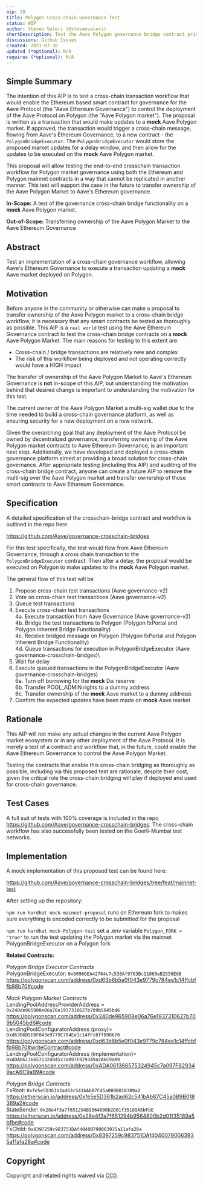 ```yaml
---
aip: 28
title: Polygon Cross-chain Governance Test
status: WIP
author: Steven Valeri (@stevenvaleri)
shortDescription: Test the Aave Polygon governance bridge contract prior to setting it as owner of the Aave Polygon market
discussions: Github Issues
created: 2021-07-30
updated (*optional): N/A
requires (*optional): N/A
---
```


## Simple Summary

The intention of this AIP is to test a cross-chain transaction workflow that would enable the Ethereum based smart contract for governance for the Aave Protocol (the "Aave Ethereum Governance") to control the deployment of the Aave Protocol on Polygon (the "Aave Polygon market"). The proposal is written as a transaction that would make updates to a **mock** Aave Polygon market. If approved, the transaction would trigger a cross-chain message, flowing from Aave's Ethereum Governance, to a new contract - the `PolygonBridgeExecutor`. The `PolygonBridgeExecutor` would store the proposed market updates for a delay window, and then allow for the updates to be executed on the **mock** Aave Polygon market.

This proposal will allow testing the end-to-end crosschain transaction workflow for Polygon market governance using both the Ethereum and Polygon mainnet contracts in a way that cannot be replicated in another manner. This test will support the case in the future to transfer ownership of the Aave Polygon Market to Aave's Ethereum  governance.

**In-Scope:**
A test of the governance cross-chain bridge functionality on a **mock** Aave Polygon market.

**Out-of-Scope:**
Transferring ownership of the Aave Polygon Market to the Aave Ethereum Governance 

## Abstract

Test an implementation of a cross-chain governance workflow, allowing Aave's Ethereum Governance to execute a transaction updating a **mock** Aave market deployed on Polygon.

## Motivation

Before anyone in the community or otherwise can make a proposal to transfer ownership of the Aave Polygon market to a cross-chain bridge workflow, it is necessary that any smart contracts be tested as thoroughly as possible. This AIP is a `real world` test using the Aave Ethereum Governance contract to test the cross-chain bridge contracts on a **mock** Aave Polygon Market. The main reasons for testing to this extent are:

+ Cross-chain / bridge transactions are relatively new and complex
+ The risk of this workflow being deployed and not operating correctly would have a HIGH impact

The transfer of ownership of the Aave Polygon Market to Aave's Ethereum Governance is **not** in-scope of this AIP, but understanding the motivation behind that desired change is important to understanding the motivation for this test.

The current owner of the Aave Polygon Market a multi-sig wallet due to the time needed to build a cross-chain governance platform, as well as ensuring security for a new deployment on a new network.

Given the overarching goal that any deployment of the Aave Protocol be owned by decentralized governance, transferring ownership of the Aave Polygon market contracts to Aave Ethereum Governance, is an important next step. Additionally, we have developed and deployed a cross-chain governance platform aimed at providing a broad solution for cross-chain governance. After appropriate testing (including this AIP) and auditing of the cross-chain bridge contract, anyone can create a future AIP to remove the multi-sig over the Aave Polygon market and transfer ownership of those smart contracts to Aave Ethereum Governance.

## Specification

A detailed specification of the crosschain-bridge contract and workflow is outlined in the repo here

https://github.com/Aave/governance-crosschain-bridges

For this test specifically, the test would flow from Aave Ethereum Governance, through a cross chain transaction to the `PolygonBridgeExecutor` contract. Then after a delay, the proposal would be executed on Polygon to make updates to the **mock** Aave Polygon market.

The general flow of this test will be

1. Propose cross-chain test transactions (Aave governance-v2)
2. Vote on cross-chain test transactions (Aave governance-v2)
3. Queue test transactions
4. Execute cross-chain test transactions\
4a. Execute transaction from Aave Governance (Aave governance-v2)\
4b. Bridge the test transactions to Polygon  (Polygon fxPortal and Polygon Inherent Bridge Functionality)\
4c. Receive bridged message on Polygon       (Polygon fxPortal and Polygon Inherent Bridge Functionality)\
4d. Queue transactions for execution in PolygonBridgeExecutor (Aave governance-crosschain-bridges)\
5. Wait for delay
6. Execute queued transactions in the PolygonBridgeExecutor   (Aave governance-crosschain-bridges)\
6a. Turn off borrowing for the **mock** Dai reserve\
6b. Transfer POOL_ADMIN rights to a dummy address\
6c. Transfer ownership of the **mock** Aave market to a dummy address\
7. Confirm the expected updates have been made on **mock** Aave market

## Rationale

This AIP will not make any actual changes in the current Aave Polygon market ecosystem or in any other deployment of the Aave Protocol. It is merely a test of a contract and workflow that, in the future, could enable the Aave Ethereum Governance to control the Aave Polygon Market.

Testing the contracts that enable this cross-chain bridging as thoroughly as possible, including via this proposed test are rationale, despite their cost, given the critical role the cross-chain bridging will play if deployed and used for cross-chain governance.

## Test Cases

A full suit of tests with 100% coverage is included in the repo https://github.com/Aave/governance-crosschain-bridges. The cross-chain workflow has also successfully been tested on the Goerli-Mumbai test networks.

## Implementation

A mock implementation of this proposed test can be found here:

https://github.com/Aave/governance-crosschain-bridges/tree/feat/mainnet-test

After setting up the repository: 

`npm run hardhat mock-mainnet-proposal`
runs on Ethereum fork to makes sure everything is encoded correctly to be submitted for the proposal


`npm run hardhat mock-Polygon-test`
set a .env variable `Polygon_FORK = "true"` to run the test updating the Polygon market via the mainnet PolygonBridgeExecutor on a Polygon fork

**Related Contracts:**

*Polygon Bridge Executor Contracts*\
PolygonBridgeExecutor: `0x60966EA42764c7c538Af9763Bc11860eB2556E6B`\
https://polygonscan.com/address/0xd63b6b5e0f043e9779c784ee1c14ffcbffb98b70#code

*Mock Polygon Market Contracts*\
LendingPoolAddressProviderAddress = `0x240de965908e06a76e1937310627b709b5045bd6`\
https://polygonscan.com/address/0x240de965908e06a76e1937310627b709b5045bd6#code \
LendingPoolConfiguratorAddress (proxy)= `0xd63B6B5E0F043e9779C784Ee1c14fFcBffB98b70` \
https://polygonscan.com/address/0xd63b6b5e0f043e9779c784ee1c14ffcbffb98b70#writeContract#code \
LendingPoolConfiguratorAddress (implementation)= `0xADA061366575324945c7a097F829349acA6C9aB9` \
https://polygonscan.com/address/0xADA061366575324945c7a097F829349acA6C9aB9#code

*Polygon Bridge Contracts*\
FxRoot: `0xfe5e5D361b2ad62c541bAb87C45a0B9B018389a2` \
https://etherscan.io/address/0xfe5e5D361b2ad62c541bAb87C45a0B9B018389a2#code \
StateSender: `0x28e4F3a7f651294B9564800b2D01f35189A5bFbE` \
https://etherscan.io/address/0x28e4f3a7f651294b9564800b2d01f35189a5bfbe#code \
FxChild: `0x8397259c983751DAf40400790063935a11afa28a` \
https://polygonscan.com/address/0x8397259c983751DAf40400790063935a11afa28a#code

## Copyright

Copyright and related rights waived via [CC0](https://creativecommons.org/publicdomain/zero/1.0/).
